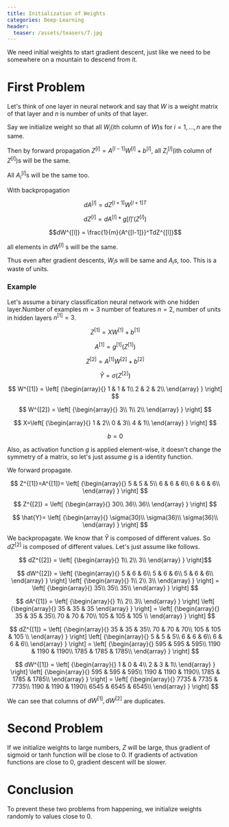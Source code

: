 ```yaml
---
title: Initialization of Weights
categories: Deep-Learning
header:
  teaser: /assets/teasers/7.jpg
---
```


We need initial weights to start gradient descent, just like we need to be somewhere on a mountain to descend from it.

# First Problem

Let's think of one layer in neural network and say that $W$ is a weight matrix of that layer and $n$ is number of units of that layer.

Say we initialize weight so that all $W_i$(ith column of $W$)s for $i=1,...,n$ are the same.

Then by forward propagation $Z^{[l]} = A^{[l-1]}W^{[l]}+b^{[l]}$, all $Z^{[l]}_i$(ith column of $Z^{[l]}$)s will be the same.

All $A^{[l]}_i$s will be the same too.

With backpropagation

$$ dA^{[l]} = dZ^{[l+1]}{W^{[l+1]}}^T $$

$$ dZ^{[l]} = dA^{[l]}*g{[l]}'(Z^{[l]}) $$

$$dW^{[l]} = \frac{1}{m}{A^{[l-1]}}^TdZ^{[l]}$$

all elements in $dW^{[l]}$ s will be the same.

Thus even after gradient descents, $W_i$s will be same and $A_i$s, too. This is a waste of units.

### Example

Let's assume a binary classification neural network with one hidden layer.Number of examples $m=3$ number of features $n=2$, number of units in hidden layers $n^{[1]}=3$.

$$ Z^{[1]} = XW^{[1]} + b^{[1]} $$

$$ A^{[1]} = g^{[1]}(Z^{[1]}) $$

$$ Z^{[2]} = A^{[1]}W^{[2]} + b^{[2]} $$

$$ \hat{Y} = \sigma(Z^{[2]}) $$

$$
W^{[1]} = \left[ {\begin{array}{}
   1 & 1 & 1\\
   2 & 2 & 2\\
  \end{array} } \right]
$$

$$
W^{[2]} = \left[ {\begin{array}{}
   3\\
   1\\
   2\\
  \end{array} } \right]
$$

$$
X=\left[ {\begin{array}{}
     1 & 2\\
     0 & 3\\
     4 & 1\\
    \end{array} } \right]
$$

$$b=0$$

Also, as activation function $g$ is applied element-wise, it doesn't change the symmetry of a matrix, so let's just assume $g$ is a identity function.

We forward propagate.

$$ Z^{[1]}=A^{[1]}= \left[ {\begin{array}{}
   5 & 5 & 5\\
   6 & 6 & 6\\
   6 & 6 & 6\\
  \end{array} } \right] $$

$$ Z^{[2]} = \left[ {\begin{array}{}
   30\\
   36\\
   36\\
  \end{array} } \right] $$

$$ \hat{Y}= \left[ {\begin{array}{}
   \sigma(30)\\
   \sigma(36)\\
   \sigma(36)\\
  \end{array} } \right] $$

We backpropagate. We know that $\hat{Y}$ is composed of different values. So $dZ^{[2]}$ is composed of different values. Let's just assume like follows.

$$ dZ^{[2]} = \left[ {\begin{array}{}
   1\\
   2\\
   3\\
  \end{array} } \right]$$

$$ dW^{[2]} =
\left[ {\begin{array}{}
   5 & 6 & 6\\
   5 & 6 & 6\\
   5 & 6 & 6\\
  \end{array} } \right]
\left[ {\begin{array}{}
   1\\
   2\\
   3\\
  \end{array} } \right] =
\left[ {\begin{array}{}
   35\\
   35\\
   35\\
  \end{array} } \right]
$$

$$
dA^{[1]} =
\left[ {\begin{array}{}
   1\\
   2\\
   3\\
  \end{array} } \right]
\left[ {\begin{array}{}
   35 & 35 & 35
  \end{array} } \right] =
\left[ {\begin{array}{}
   35 & 35 & 35\\
   70 & 70 & 70\\
   105 & 105 & 105 \\
  \end{array} } \right]
$$

$$
dZ^{[1]} =
\left[ {\begin{array}{}
   35 & 35 & 35\\
   70 & 70 & 70\\
   105 & 105 & 105 \\
  \end{array} } \right]
\left[ {\begin{array}{}
  5 & 5 & 5\\
  6 & 6 & 6\\
  6 & 6 & 6\\
 \end{array} } \right] =
 \left[ {\begin{array}{}
   595 & 595 & 595\\
   1190 & 1190 & 1190\\
   1785 & 1785 & 1785\\
  \end{array} } \right]
$$

$$
dW^{[1]} =
\left[ {\begin{array}{}
     1 & 0 & 4\\
     2 & 3 & 1\\
    \end{array} } \right]
\left[ {\begin{array}{}
  595 & 595 & 595\\
  1190 & 1190 & 1190\\
  1785 & 1785 & 1785\\
 \end{array} } \right] =
 \left[ {\begin{array}{}
   7735 & 7735 & 7735\\
   1190 & 1190 & 1190\\
   6545 & 6545 & 6545\\
  \end{array} } \right]
$$

We can see that columns of $dW^{[1]}, dW^{[2]}$ are duplicates.

# Second Problem

If we initialize weights to large numbers, $Z$ will be large, thus gradient of sigmoid or tanh function will be close to 0. If gradients of activation functions are close to 0, gradient descent will be slower.

# Conclusion

To prevent these two problems from happening, we initialize weights randomly to values close to 0.
